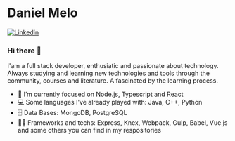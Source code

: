 # Daniel Melo
[![Linkedin](https://img.shields.io/badge/-Daniel%20Melo-blue?logo=Linkedin&link=https://www.linkedin.com/in/daniel-afm)](https://www.linkedin.com/in/daniel-afm)
### Hi there 👋

I'am a full stack developer, enthusiatic and passionate about technology. Always studying and learning new technologies and tools through the community, courses and literature. A fascinated by the learning process.


- 🔭 I’m currently focused on Node.js, Typescript and React
- 💻 Some languages I've already played with: Java, C++, Python
- 🗄️ Data Bases: MongoDB, PostgreSQL
- 👨‍💻 Frameworks and techs: Express, Knex, Webpack, Gulp, Babel, Vue.js and some others you can find in my respositories
